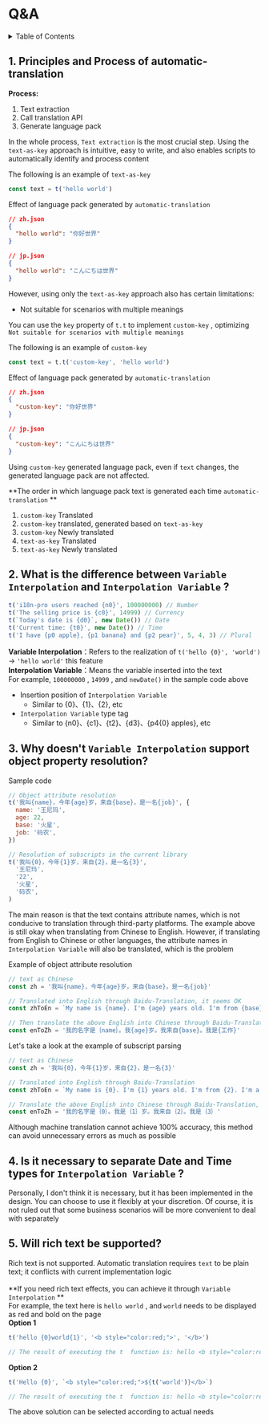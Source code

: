 
# Q&A

<details >
  <summary>Table of Contents</summary>

  &emsp;&emsp;[1. Principles and Process of automatic-translation](#1-principles-and-process-of-automatic-translation)<br/>
  &emsp;&emsp;[2. What is the difference between  `Variable Interpolation`  and  `Interpolation Variable` ?](#2-what-is-the-difference-between--variable-interpolation--and--interpolation-variable-)<br/>
  &emsp;&emsp;[3. Why doesn't  `Variable Interpolation`  support object property resolution?](#3-why-doesnt--variable-interpolation--support-object-property-resolution)<br/>
  &emsp;&emsp;[4. Is it necessary to separate **Date** and **Time** types for  `Interpolation Variable` ?](#4-is-it-necessary-to-separate-date-and-time-types-for--interpolation-variable-)<br/>
  &emsp;&emsp;[5. Will rich text be supported?](#5-will-rich-text-be-supported)<br/>

</details>

## 1. Principles and Process of automatic-translation
**Process:**
1. Text extraction
2. Call translation API
3. Generate language pack

In the whole process,  `Text extraction`  is the most crucial step. Using the  `text-as-key`  approach is intuitive, easy to write, and also enables scripts to automatically identify and process content



The following is an example of  `text-as-key` 
```js
const text = t('hello world')
```
Effect of language pack generated by  `automatic-translation` 
```json
// zh.json
{
  "hello world": "你好世界"
}

// jp.json
{
  "hello world": "こんにちは世界"
}
```
However, using only the  `text-as-key`  approach also has certain limitations:



* Not suitable for scenarios with multiple meanings



You can use the  `key`  property of  `t.t`  to implement  `custom-key` , optimizing  `Not suitable for scenarios with multiple meanings` 



The following is an example of  `custom-key` 
```js
const text = t.t('custom-key', 'hello world')
```
Effect of language pack generated by  `automatic-translation` 
```json
// zh.json
{
  "custom-key": "你好世界"
}

// jp.json
{
  "custom-key": "こんにちは世界"
}
```


Using  `custom-key`  generated language pack, even if  `text`  changes, the generated language pack are not affected.

**The order in which language pack text is generated each time  `automatic-translation` **
1.  `custom-key` Translated
2.  `custom-key`  translated, generated based on  `text-as-key` 
3.  `custom-key` Newly translated
4.  `text-as-key` Translated
5.  `text-as-key` Newly translated


## 2. What is the difference between  `Variable Interpolation`  and  `Interpolation Variable` ?

```js
t('i18n-pro users reached {n0}', 100000000) // Number
t('The selling price is {c0}', 14999) // Currency
t(`Today's date is {d0}`, new Date()) // Date
t('Current time: {t0}', new Date()) // Time
t('I have {p0 apple}, {p1 banana} and {p2 pear}', 5, 4, 3) // Plural 
```
**Variable Interpolation**：Refers to the realization of  `t('hello {0}', 'world')` → `'hello world'`  this feature<br />**Interpolation Variable**：Means the variable inserted into the text<br />For example,  `100000000` ,  `14999` , and  `newDate()`  in the sample code above
* Insertion position of  `Interpolation Variable` 
   * Similar to {0}、{1}、{2}, etc
*  `Interpolation Variable`  type tag
   * Similar to {n0}、{c1}、{t2}、{d3}、{p4{0} apples}, etc


## 3. Why doesn't  `Variable Interpolation`  support object property resolution?
Sample code
```js
// Object attribute resolution
t('我叫{name}，今年{age}岁，来自{base}，是一名{job}', {
  name: '王尼玛',
  age: 22,
  base: '火星',
  job: '码农',
})

// Resolution of subscripts in the current library
t('我叫{0}，今年{1}岁，来自{2}，是一名{3}',
  '王尼玛',
  '22',
  '火星',
  '码农',
)
```
The main reason is that the text contains attribute names, which is not conducive to translation through third-party platforms. The example above is still okay when translating from Chinese to English. However, if translating from English to Chinese or other languages, the attribute names in  `Interpolation Variable`  will also be translated, which is the problem

Example of object attribute resolution
```js
// text as Chinese
const zh = '我叫{name}，今年{age}岁，来自{base}，是一名{job}'

// Translated into English through Baidu-Translation, it seems OK
const zhToEn = `My name is {name}. I'm {age} years old. I'm from {base}. I'm a {job} `

// Then translate the above English into Chinese through Baidu-Translation, we can find that the translation of {job} has problems, and different translation platforms may have different problems
const enToZh = '我的名字是｛name｝。我{age}岁。我来自{base}。我是{工作}'
```
Let's take a look at the example of subscript parsing
```js
// text as Chinese
const zh = '我叫{0}，今年{1}岁，来自{2}，是一名{3}'

// Translated into English through Baidu-Translation
const zhToEn = `My name is {0}. I'm {1} years old. I'm from {2}. I'm a {3}`

// Translate the above English into Chinese through Baidu-Translation, and the above parameters will not be mismatched
const enToZh = '我的名字是｛0｝。我是｛1｝岁。我来自｛2｝。我是｛3｝'
```
Although machine translation cannot achieve 100% accuracy, this method can avoid unnecessary errors as much as possible
## 4. Is it necessary to separate **Date** and **Time** types for  `Interpolation Variable` ?
Personally, I don't think it is necessary, but it has been implemented in the design. You can choose to use it flexibly at your discretion. Of course, it is not ruled out that some business scenarios will be more convenient to deal with separately
## 5. Will rich text be supported?
Rich text is not supported. Automatic translation requires  `text`  to be plain text; it conflicts with current implementation logic<br /><br />**If you need rich text effects, you can achieve it through  `Variable Interpolation` **<br />For example, the text here is  `hello world` , and  `world`  needs to be displayed as red and bold on the page<br />**Option 1**
```js
t('hello {0}world{1}', '<b style="color:red;">', '</b>')

// The result of executing the t  function is: hello <b style="color:red;">world</b>
```
**Option 2**<br />
```js
t('Hello {0}', `<b style="color:red;">${t('world')}</b>`)

// The result of executing the t  function is: hello <b style="color:red;">world</b>
```
The above solution can be selected according to actual needs